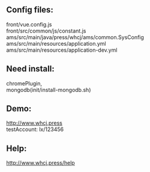 ## Config files:
front/vue.config.js  
front/src/common/js/constant.js  
ams/src/main/java/press/whcj/ams/common.SysConfig
ams/src/main/resources/application.yml
ams/src/main/resources/application-dev.yml
## Need install: 
chromePlugin,  
mongodb(init/install-mongodb.sh)
## Demo: 
http://www.whcj.press  
testAccount: lx/123456
## Help:  
http://www.whcj.press/help

